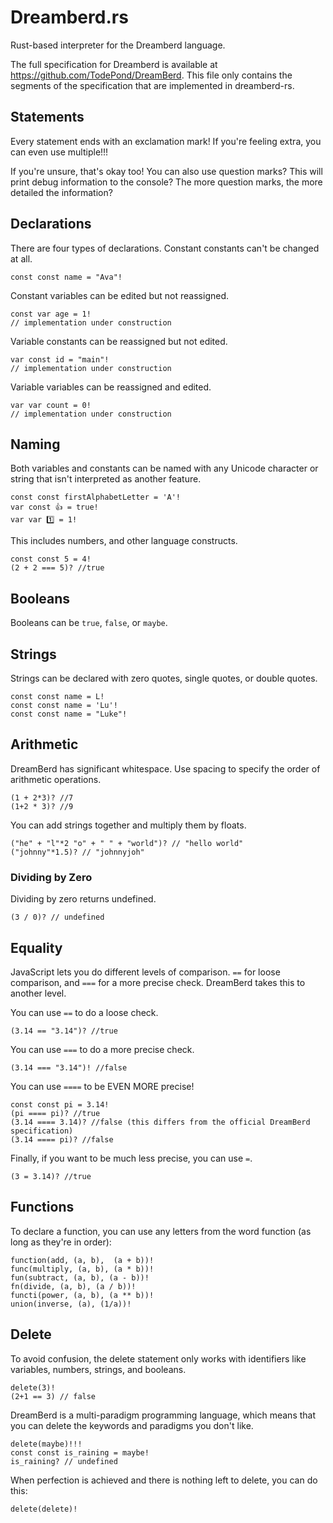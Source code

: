# Dreamberd.rs

Rust-based interpreter for the Dreamberd language.

The full specification for Dreamberd is available at https://github.com/TodePond/DreamBerd. This file only contains the segments of the specification that are implemented in dreamberd-rs.

## Statements

Every statement ends with an exclamation mark! If you're feeling extra, you can even use multiple!!!

If you're unsure, that's okay too! You can also use question marks? This will print debug information to the console? The more question marks, the more detailed the information?

## Declarations

There are four types of declarations. Constant constants can't be changed at all.

```
const const name = "Ava"!
```

Constant variables can be edited but not reassigned.

```
const var age = 1!
// implementation under construction
```

Variable constants can be reassigned but not edited.

```
var const id = "main"!
// implementation under construction
```

Variable variables can be reassigned and edited.

```
var var count = 0!
// implementation under construction
```

## Naming

Both variables and constants can be named with any Unicode character or string that isn't interpreted as another feature.

```
const const firstAlphabetLetter = 'A'!
var const 👍 = true!
var var 1️⃣ = 1!
```

This includes numbers, and other language constructs.

```
const const 5 = 4!
(2 + 2 === 5)? //true
```

## Booleans

Booleans can be `true`, `false`, or `maybe`.

## Strings

Strings can be declared with zero quotes, single quotes, or double quotes.

```
const const name = L!
const const name = 'Lu'!
const const name = "Luke"!
```

## Arithmetic

DreamBerd has significant whitespace. Use spacing to specify the order of arithmetic operations.

```
(1 + 2*3)? //7
(1+2 * 3)? //9
```

You can add strings together and multiply them by floats.

```
("he" + "l"*2 "o" + " " + "world")? // "hello world"
("johnny"*1.5)? // "johnnyjoh"
```

### Dividing by Zero

Dividing by zero returns undefined.

```
(3 / 0)? // undefined
```

## Equality

JavaScript lets you do different levels of comparison. `==` for loose comparison, and `===` for a more precise check. DreamBerd takes this to another level.

You can use `==` to do a loose check.

```
(3.14 == "3.14")? //true
```

You can use `===` to do a more precise check.

```
(3.14 === "3.14")! //false
```

You can use `====` to be EVEN MORE precise!

```
const const pi = 3.14!
(pi ==== pi)? //true
(3.14 ==== 3.14)? //false (this differs from the official DreamBerd specification)
(3.14 ==== pi)? //false
```

Finally, if you want to be much less precise, you can use `=`.

```
(3 = 3.14)? //true
```

## Functions

To declare a function, you can use any letters from the word function (as long as they're in order):

```
function(add, (a, b),  (a + b))!
func(multiply, (a, b), (a * b))!
fun(subtract, (a, b), (a - b))!
fn(divide, (a, b), (a / b))!
functi(power, (a, b), (a ** b))!
union(inverse, (a), (1/a))!
```

## Delete

To avoid confusion, the delete statement only works with identifiers like variables, numbers, strings, and booleans.

```
delete(3)!
(2+1 == 3) // false
```

DreamBerd is a multi-paradigm programming language, which means that you can delete the keywords and paradigms you don't like.

```
delete(maybe)!!!
const const is_raining = maybe!
is_raining? // undefined
```

When perfection is achieved and there is nothing left to delete, you can do this:

```
delete(delete)!
```
